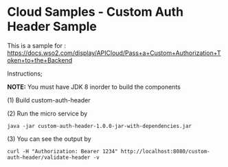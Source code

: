 # Cloud Samples - Custom Auth Header Sample

This is a sample for : https://docs.wso2.com/display/APICloud/Pass+a+Custom+Authorization+Token+to+the+Backend

Instructions;

**NOTE:** You must have JDK 8 inorder to build the components

(1) Build custom-auth-header

(2) Run the micro service by 

`java -jar custom-auth-header-1.0.0-jar-with-dependencies.jar`

(3) You can see the output by 

`curl -H "Authorization: Bearer 1234" http://localhost:8080/custom-auth-header/validate-header -v`